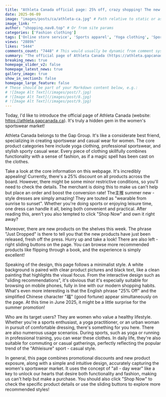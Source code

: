 ```yaml
---
title: "Athleta Canada official page: 25% off, crazy shopping! The new summer dresses offer all-day wear and are a must-have for women's sports and leisure!"
date: 2025-06-09
image: "images/posts/ca/athleta-ca.jpg" # Path relative to static or assets
image_link: ""
author: "shopping.nav8.top" # Or from site params
categories: ['Fashion clothing']
tags: ['Online store service', 'Sports apparel', 'Yoga clothing', 'Sportswear', 'Dresses']
views: "2889k"
likes: "5444"
comments_count: "7448" # This would usually be dynamic from comment system
summary: "The official page of Athleta Canada (https://athleta.gapcanada.ca) focuses on women's sportswear and belongs to the Gap Group. There is a 25% discount on the entire store, and new products such as summer dresses have been launched. The page is concise and suitable for mobile browsing. The target users are health - conscious women, and the products are suitable for various scenarios. It accurately captures the market through promotions and designs. Go and check it out by clicking Shop Now."
breaking_news: true   
homepage_slider_v2: false  
homepage_latest_news: true  
gallery_image: true  
show_in_section3: false
homepage_large_feature: false
# These should be part of your Markdown content below, e.g.:
# ![Image Alt Text](/images/post/7.jpg)
# ![Image Alt Text](/images/post/8.jpg)
# ![Image Alt Text](/images/post/9.jpg)
---
```


Today, I'd like to introduce the official page of Athleta Canada (website: https://athleta.gapcanada.ca). It's truly a hidden gem in the women's sportswear market!

Athleta Canada belongs to the Gap Group. It's like a considerate best friend, specializing in creating sportswear and casual wear for women. The core product categories here include yoga clothing, professional sportswear, and stylish sporty casual wear. Every piece of clothing skillfully combines functionality with a sense of fashion, as if a magic spell has been cast on the clothes.

Take a look at the core information on this webpage. It's incredibly appealing! Currently, there's a 25% discount on all products across the board. However, there might be some minor restrictive conditions, so you'll need to check the details. The merchant is doing this to make us can't help but place an order and boost the conversion rate! The主推 summer new - style dresses are simply amazing! They are touted as "wearable from sunrise to sunset". Whether you're doing sports or enjoying leisure time, one dress can handle it all, being both convenient and practical. After reading this, aren't you also tempted to click "Shop Now" and own it right away?

Moreover, there are new products on the shelves this week. The phrase "Just Dropped" is there to tell you that the new products have just been released, fresh off the press. Hurry up and take a look! There are also left - right sliding buttons on the page. You can browse more recommended products like flipping through a book, and the experience is simply excellent!

Speaking of the design, this page follows a minimalist style. A white background is paired with clear product pictures and black text, like a clean painting that highlights the visual focus. From the interactive design such as "sliding recommendations", it's obvious that it's especially suitable for browsing on mobile phones, fully in line with our modern shopping habits. What's even more interesting is that the English phrase "25% Off" and the simplified Chinese character "福" (good fortune) appear simultaneously on the page. At this time in June 2025, it might be a little surprise for the summer promotion!

Who are its target users? They are women who value a healthy lifestyle. Whether you're a sports enthusiast, a yoga practitioner, or an urban woman in pursuit of comfortable dressing, there's something for you here. There are also numerous usage scenarios. During sports, such as yoga or running in professional training, you can wear these clothes. In daily life, they're also suitable for commuting or casual gatherings, perfectly reflecting the popular trend of the "Athleisure" sport - casual style.

In general, this page combines promotional discounts and new product exposure, along with a simple and intuitive design, accurately capturing the women's sportswear market. It uses the concept of "all - day wear" like a key to unlock our hearts that desire both functionality and fashion, making us can't help but make a purchase. You should also click "Shop Now" to check the specific product details or use the sliding buttons to explore more recommended styles! 
